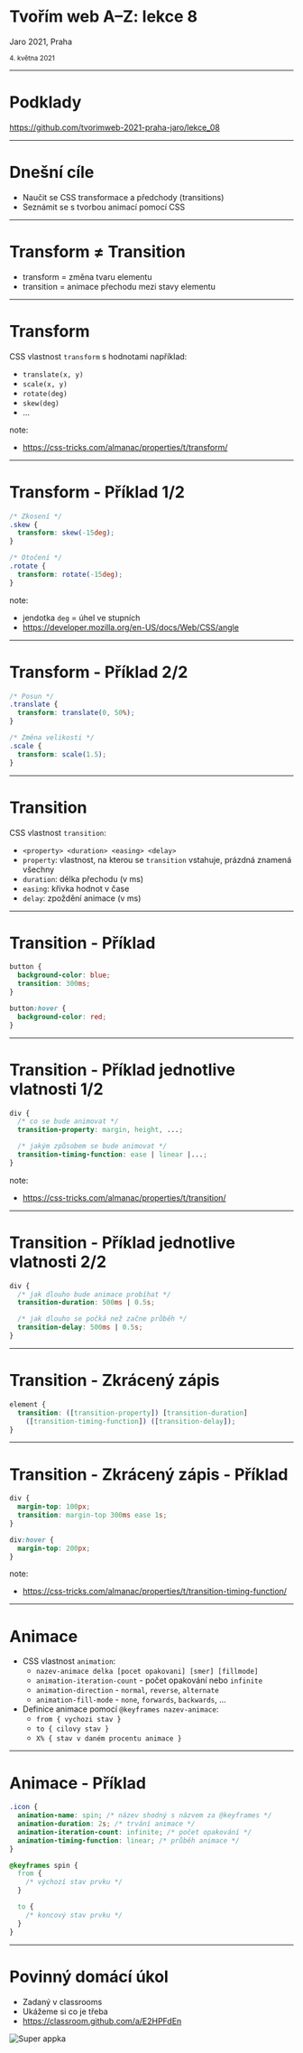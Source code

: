 # Tvořím web A–Z: lekce 8

Jaro 2021, Praha

<small>4. května 2021</small>

---

# Podklady

https://github.com/tvorimweb-2021-praha-jaro/lekce_08

---

# Dnešní cíle

- Naučit se CSS transformace a předchody (transitions)
- Seznámit se s tvorbou animací pomocí CSS

---

# Transform ≠ Transition

- transform = změna tvaru elementu
- transition = animace přechodu mezi stavy elementu

---

# Transform

CSS vlastnost `transform` s hodnotami například:

- `translate(x, y)`
- `scale(x, y)`
- `rotate(deg)`
- `skew(deg)`
- ...

note:

- https://css-tricks.com/almanac/properties/t/transform/

---

# Transform - Příklad 1/2

```css
/* Zkosení */
.skew {
  transform: skew(-15deg);
}

/* Otočení */
.rotate {
  transform: rotate(-15deg);
}
```

note:

- jendotka `deg` = úhel ve stupních
- https://developer.mozilla.org/en-US/docs/Web/CSS/angle

---

# Transform - Příklad 2/2

```css
/* Posun */
.translate {
  transform: translate(0, 50%);
}

/* Změna velikosti */
.scale {
  transform: scale(1.5);
}
```

---

# Transition

CSS vlastnost `transition`:

- `<property> <duration> <easing> <delay>`
- `property`: vlastnost, na kterou se `transition` vstahuje, prázdná znamená všechny
- `duration`: délka přechodu (v ms)
- `easing`: křivka hodnot v čase
- `delay`: zpoždění animace (v ms)

---

# Transition - Příklad

```css
button {
  background-color: blue;
  transition: 300ms;
}

button:hover {
  background-color: red;
}
```

---

# Transition - Příklad jednotlive vlatnosti 1/2

```css
div {
  /* co se bude animovat */
  transition-property: margin, height, ...;

  /* jakým způsobem se bude animovat */
  transition-timing-function: ease | linear |...;
}
```

note:

- https://css-tricks.com/almanac/properties/t/transition/

---

# Transition - Příklad jednotlive vlatnosti 2/2

```css
div {
  /* jak dlouho bude animace probíhat */
  transition-duration: 500ms | 0.5s;

  /* jak dlouho se počká než začne průběh */
  transition-delay: 500ms | 0.5s;
}
```

---

# Transition - Zkrácený zápis

```css
element {
  transition: ([transition-property]) [transition-duration]
    ([transition-timing-function]) ([transition-delay]);
}
```

---

# Transition - Zkrácený zápis - Příklad

```css
div {
  margin-top: 100px;
  transition: margin-top 300ms ease 1s;
}

div:hover {
  margin-top: 200px;
}
```

note:

- https://css-tricks.com/almanac/properties/t/transition-timing-function/

---

# Animace

- CSS vlastnost `animation`:
  - `nazev-animace delka [pocet opakovani] [smer] [fillmode]`
  - `animation-iteration-count` - počet opakování nebo `infinite`
  - `animation-direction` - `normal`, `reverse`, `alternate`
  - `animation-fill-mode` - `none`, `forwards`, `backwards`, ...
- Definice animace pomocí `@keyframes nazev-animace`:
  - `from { vychozi stav }`
  - `to { cilovy stav }`
  - `X% { stav v daném procentu animace }`

---

# Animace - Příklad

```css
.icon {
  animation-name: spin; /* název shodný s názvem za @keyframes */
  animation-duration: 2s; /* trvání animace */
  animation-iteration-count: infinite; /* počet opakování */
  animation-timing-function: linear; /* průběh animace */
}

@keyframes spin {
  from {
    /* výchozí stav prvku */
  }

  to {
    /* koncový stav prvku */
  }
}
```

---

# Povinný domácí úkol

- Zadaný v classrooms
- Ukážeme si co je třeba
- https://classroom.github.com/a/E2HPFdEn

![Super appka](https://raw.githubusercontent.com/TvorimWeb-2018-Praha/projekt3-superappka/master/vysledek.png)
